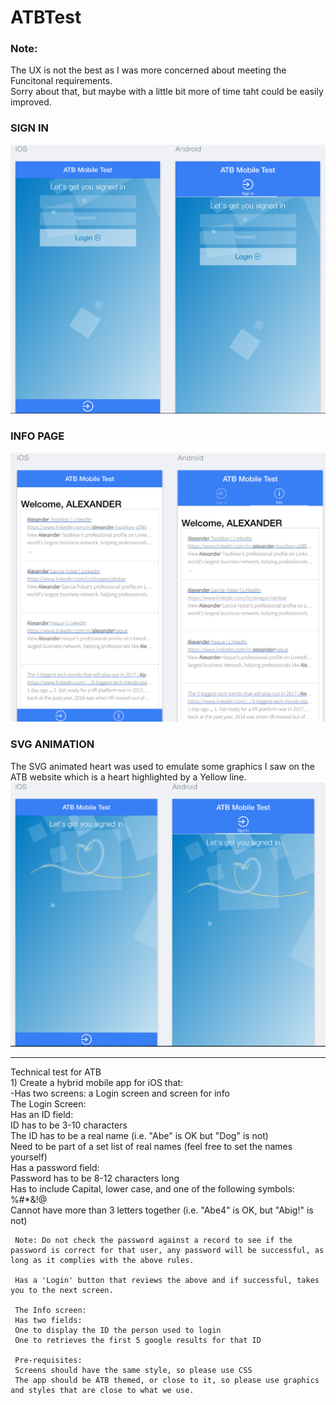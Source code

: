 # ATBTest

### Note: 
The UX is not the best as I was more concerned about meeting the Funcitonal requirements.    
Sorry about that, but maybe with a little bit more of time taht could be easily improved.
  
### SIGN IN
![Sign In](www/img/preview/signin_preview.png?raw=true "Title")
  
  
### INFO PAGE  
![Sign In](www/img/preview/info_preview.png?raw=true "Title")
  
### SVG ANIMATION
The SVG animated heart was used to emulate some graphics I saw on the ATB website which is a heart highlighted by a Yellow line.  
![Loading SVG Animation](www/img/preview/loading_svg_preview.png?raw=true "Title")

*********************************************************************************  
Technical test for ATB  
     1) Create a hybrid mobile app for iOS that:  
     -Has two screens: a Login screen and screen for info  
     The Login Screen:  
     Has an ID field:  
     ID has to be 3-10 characters  
     The ID has to be a real name (i.e. "Abe" is OK but "Dog" is not)  
     Need to be part of a set list of real names (feel free to set the names yourself)  
     Has a password field:  
     Password has to be 8-12 characters long  
     Has to include Capital, lower case, and one of the following symbols: %#*&!@  
     Cannot have more than 3 letters together (i.e. "Abe4" is OK, but "Abig!" is not)  
  
     Note: Do not check the password against a record to see if the password is correct for that user, any password will be successful, as long as it complies with the above rules.  
  
     Has a 'Login' button that reviews the above and if successful, takes you to the next screen.  
  
     The Info screen:  
     Has two fields:  
     One to display the ID the person used to login  
     One to retrieves the first 5 google results for that ID  
  
     Pre-requisites:  
     Screens should have the same style, so please use CSS  
     The app should be ATB themed, or close to it, so please use graphics and styles that are close to what we use.  
  

